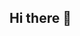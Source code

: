 ## Hi there 👋


<!--
**ishimweAlliane/ishimweAlliane** is a ✨ _special_ ✨ repository because its `README.md` (this file) appears on your GitHub profile.

Here are some ideas to get you started:

- 🔭 I’m currently working on building my skills in African fashion design and exploring ways to integrate technology into creative projects
- 🌱 I’m currently learning about fashion marketing, virtual reality applications in design, and international fashion trends.
- 👯 I’m looking to collaborate on creative fashion projects, sustainable design initiatives, and tech-fashion innovations.
- 🤔 I’m looking for help with expanding my network in global fashion capitals and understanding industry best practices...
- 💬 Ask me about African fashion, styling, clothing production, or creative tech in fashion.
- 📫 How to reach me: email address; ishimwealiane913@gmail.com
- 😄 Pronouns: she/her/miss
- ⚡ Fun fact: I love combining traditional African patterns with modern styles and exploring new ways to make fashion tech-savvy.
# 🌟 Array Project

 📝 Description of my first project on python called sitting plan
A Python project demonstrating **arrays** to store and manipulate numeric data, including **adding, removing, sorting**, and **displaying elements**. Perfect for beginners! 🚀

 ⚡ Features
 ➕ Add elements  
 ❌ Remove elements  
 🔢 Sort elements  
 👀 Display arrays  
 🎯 Easy to understand
 🛠 How to Run

# Clone the repo
git clone <https://github.com/ishimweAlliane/ishimweAlliane/blob/c76638abe3d2270b543ed3a024bbd68c080a776f/sitting_plan.py>

# Navigate to project folder
cd <sitting_plann>

# Run the Python file
python sitting_plan.py
